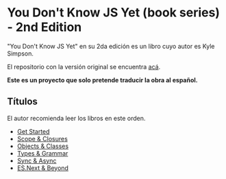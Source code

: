 # You Don't Know JS Yet (book series) - 2nd Edition

"You Don't Know JS Yet" en su 2da edición es un libro cuyo autor es Kyle Simpson.

El repositorio con la versión original se encuentra [acá](https://github.com/getify/You-Dont-Know-JS).

**Este es un proyecto que solo pretende traducir la obra al español.**

## Títulos

El autor recomienda leer los libros en este orden.

* [Get Started](1.get-started/README.md)
* [Scope & Closures](2.scope-closures/README.md)
* [Objects & Classes](3.objects-classes/README.md)
* [Types & Grammar](4.types-grammar/README.md)
* [Sync & Async](5.sync-async/README.md)
* [ES.Next & Beyond](6.es-next-beyond/README.md)
